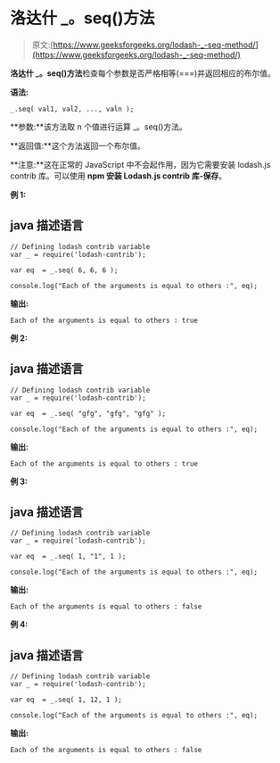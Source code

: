 # 洛达什 _。seq()方法

> 原文:[https://www.geeksforgeeks.org/lodash-_-seq-method/](https://www.geeksforgeeks.org/lodash-_-seq-method/)

**洛达什 _。seq()方法**检查每个参数是否严格相等(===)并返回相应的布尔值。

**语法:**

```
_.seq( val1, val2, ..., valn );
```

**参数:**该方法取 n 个值进行运算 _。seq()方法。

**返回值:**这个方法返回一个布尔值。

**注意:**这在正常的 JavaScript 中不会起作用，因为它需要安装 lodash.js contrib 库。可以使用 **npm 安装 Lodash.js contrib 库-保存**。

**例 1:**

## java 描述语言

```
// Defining lodash contrib variable 
var _ = require('lodash-contrib'); 

var eq  = _.seq( 6, 6, 6 ); 

console.log("Each of the arguments is equal to others :", eq);
```

**输出:**

```
Each of the arguments is equal to others : true
```

**例 2:**

## java 描述语言

```
// Defining lodash contrib variable 
var _ = require('lodash-contrib'); 

var eq  = _.seq( "gfg", "gfg", "gfg" ); 

console.log("Each of the arguments is equal to others :", eq);
```

**输出:**

```
Each of the arguments is equal to others : true
```

**例 3:**

## java 描述语言

```
// Defining lodash contrib variable 
var _ = require('lodash-contrib'); 

var eq  = _.seq( 1, "1", 1 ); 

console.log("Each of the arguments is equal to others :", eq);
```

**输出:**

```
Each of the arguments is equal to others : false
```

**例 4:**

## java 描述语言

```
// Defining lodash contrib variable 
var _ = require('lodash-contrib'); 

var eq  = _.seq( 1, 12, 1 );

console.log("Each of the arguments is equal to others :", eq);
```

**输出:**

```
Each of the arguments is equal to others : false
```